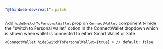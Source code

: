 ```yaml
---
"@thirdweb-dev/react": patch
---
```


Add `hideSwitchToPersonalWallet` prop on `ConnectWallet` component to hide the "switch to Personal wallet" option in the ConnectWallet dropdown which is shown when wallet is connected to either Smart Wallet or Safe

```tsx
<ConnectWallet hideSwitchToPersonalWallet={true} > // default: false
```
